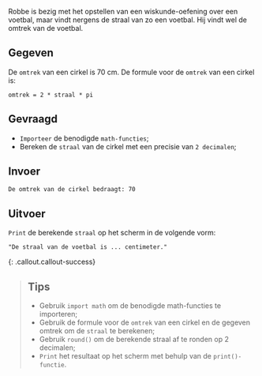 Robbe is bezig met het opstellen van een wiskunde-oefening over een voetbal, maar vindt nergens de straal van zo een voetbal. Hij vindt wel de omtrek van de voetbal. 

## Gegeven

De `omtrek` van een cirkel is 70 cm. De formule voor de `omtrek` van een cirkel is:
```
omtrek = 2 * straal * pi
```

## Gevraagd
* `Importeer` de benodigde `math-functies`;
* Bereken de `straal` van de cirkel met een precisie van `2 decimalen`;

## Invoer
```
De omtrek van de cirkel bedraagt: 70
```

## Uitvoer
`Print` de berekende `straal` op het scherm in de volgende vorm: 
```
"De straal van de voetbal is ... centimeter."
```

{: .callout.callout-success}
>## Tips
>* Gebruik `import math` om de benodigde math-functies te importeren;
>* Gebruik de formule voor de `omtrek` van een cirkel en de gegeven omtrek om de `straal` te berekenen;
>* Gebruik `round()` om de berekende straal af te ronden op 2 decimalen;
>* `Print` het resultaat op het scherm met behulp van de `print()-functie`.
